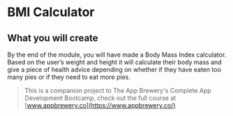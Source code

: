 #  BMI Calculator

## What you will create

By the end of the module, you will have made a Body Mass Index calculator. Based on the user’s weight and height it will calculate their body mass and give a piece of health advice depending on whether if they have eaten too many pies or if they need to eat more pies. 

>This is a companion project to The App Brewery's Complete App Development Bootcamp, check out the full course at [www.appbrewery.co](https://www.appbrewery.co/)


